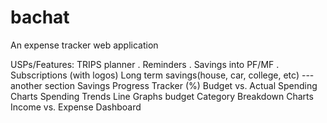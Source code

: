# bachat
An expense tracker web application



USPs/Features:
TRIPS planner .
Reminders .
Savings into PF/MF .
Subscriptions (with logos)
Long term savings(house, car, college, etc) --- another section
Savings Progress Tracker (%)
Budget vs. Actual Spending Charts
Spending Trends Line Graphs
budget Category Breakdown Charts
Income vs. Expense Dashboard


